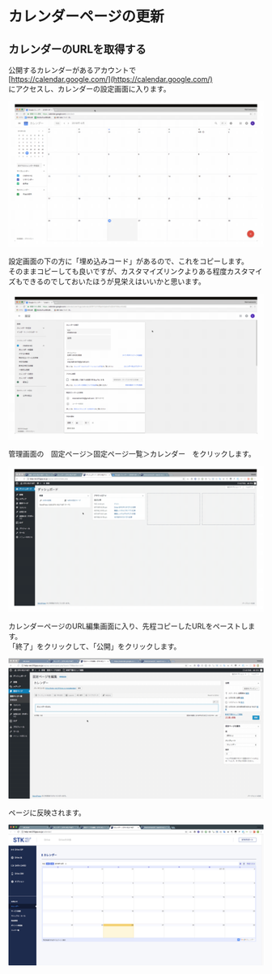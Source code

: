 # カレンダーページの更新

## カレンダーのURLを取得する

公開するカレンダーがあるアカウントで  
[https://calendar.google.com/](https://calendar.google.com/)  
にアクセスし、カレンダーの設定画面に入ります。

![](.gitbook/assets/2018-06-26-17.06.55.gif)

設定画面の下の方に「埋め込みコード」があるので、これをコピーします。  
そのままコピーしても良いですが、カスタマイズリンクよりある程度カスタマイズもできるのでしておいたほうが見栄えはいいかと思います。

![](.gitbook/assets/2018-06-26-17.59.23.gif)

管理画面の　固定ページ＞固定ページ一覧＞カレンダー　をクリックします。

![](.gitbook/assets/2018-06-26-17.09.48.gif)

カレンダーページのURL編集画面に入り、先程コピーしたURLをペーストします。  
「終了」をクリックして、「公開」をクリックします。

![](.gitbook/assets/2018-06-26-18.05.04.gif)

ページに反映されます。

![](.gitbook/assets/image%20%2813%29.png)



